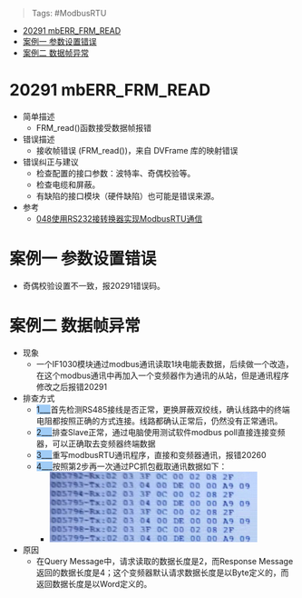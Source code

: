 > Tags: #ModbusRTU

- [20291 mbERR_FRM_READ](#_20291-mberr_frm_read)
- [案例一 参数设置错误](#_%E6%A1%88%E4%BE%8B%E4%B8%80-%E5%8F%82%E6%95%B0%E8%AE%BE%E7%BD%AE%E9%94%99%E8%AF%AF)
- [案例二 数据帧异常](#_%E6%A1%88%E4%BE%8B%E4%BA%8C-%E6%95%B0%E6%8D%AE%E5%B8%A7%E5%BC%82%E5%B8%B8)

# 20291 mbERR_FRM_READ

- 简单描述
    - FRM_read()函数接受数据帧报错
- 错误描述
    - 接收帧错误 (FRM_read())，来自 DVFrame 库的映射错误
- 错误纠正与建议
    - 检查配置的接口参数：波特率、奇偶校验等。
    - 检查电缆和屏蔽。
    - 有缺陷的接口模块（硬件缺陷）也可能是错误来源。
- 参考
    - [048使用RS232接转换器实现ModbusRTU通信](/B08_技术_通信/048使用RS232接转换器实现ModbusRTU通信.md)

# 案例一 参数设置错误

- 奇偶校验设置不一致，报20291错误码。

# 案例二 数据帧异常

- 现象
    - 一个IF1030模块通过modbus通讯读取1块电能表数据，后续做一个改造，在这个modbus通讯中再加入一个变频器作为通讯的从站，但是通讯程序修改之后报错20291
- 排查方式
    - <span style="background:#A0CCF6">1___</span>首先检测RS485接线是否正常，更换屏蔽双绞线，确认线路中的终端电阻都按照正确的方式连接。线路都确认正常后，仍然没有正常通讯。
    - <span style="background:#A0CCF6">2___</span>排查Slave正常，通过电脑使用测试软件modbus poll直接连接变频器，可以正确取去变频器终端数据
    - <span style="background:#A0CCF6">3___</span>重写modbusRTU通讯程序，直接和变频器通讯，报错20260
    - <span style="background:#A0CCF6">4___</span>按照第2步再一次通过PC抓包截取通讯数据如下：
        - ![](FILES/20291%20mbERR_FRM_READ/image-20240722175341025.png)
- 原因
    - 在Query Message中，请求读取的数据长度是2，而Response Message返回的数据长度是4；这个变频器默认请求数据长度是以Byte定义的，而返回数据长度是以Word定义的。
